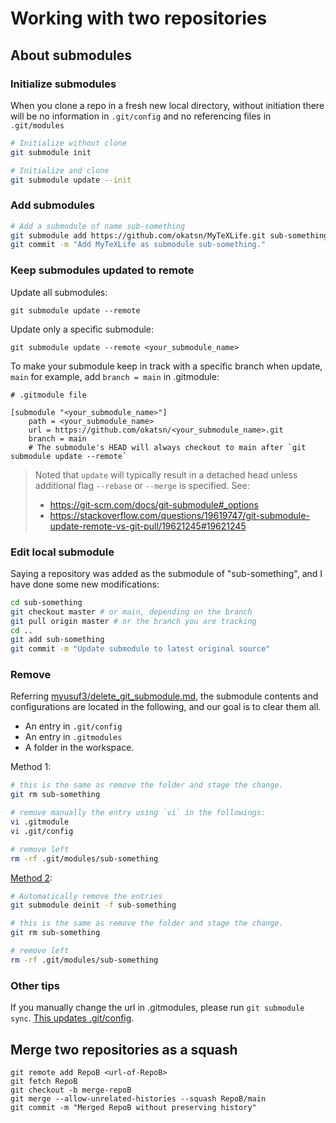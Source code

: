 # Working with two repositories

## About submodules

### Initialize submodules

When you clone a repo in a fresh new local directory, without initiation there will be no information in `.git/config` and no referencing files in `.git/modules`

```bash
# Initialize without clone
git submodule init 

# Initialize and clone
git submodule update --init
```



### Add submodules

```bash
# Add a submodule of name sub-something
git submodule add https://github.com/okatsn/MyTeXLife.git sub-something
git commit -m "Add MyTeXLife as submodule sub-something."
```

### Keep submodules updated to remote

Update all submodules:

```
git submodule update --remote
```

Update only a specific submodule:

```
git submodule update --remote <your_submodule_name>
```


To make your submodule keep in track with a specific branch when update, `main` for example, add `branch = main` in .gitmodule:

```
# .gitmodule file

[submodule "<your_submodule_name>"]
	path = <your_submodule_name>
	url = https://github.com/okatsn/<your_submodule_name>.git
	branch = main
    # The submodule's HEAD will always checkout to main after `git submodule update --remote`

```


> Noted that `update` will typically result in a detached head unless additional flag `--rebase` or `--merge` is specified.
> See: 
> - https://git-scm.com/docs/git-submodule#_options
> - https://stackoverflow.com/questions/19619747/git-submodule-update-remote-vs-git-pull/19621245#19621245


### Edit local submodule

Saying a repository was added as the submodule of "sub-something", and I have done some new modifications:

```bash
cd sub-something
git checkout master # or main, depending on the branch
git pull origin master # or the branch you are tracking
cd ..
git add sub-something
git commit -m "Update submodule to latest original source"

```

### Remove 

Referring [myusuf3/delete_git_submodule.md](https://gist.github.com/myusuf3/7f645819ded92bda6677), the submodule contents and configurations are located in the following, and our goal is to clear them all.
- An entry in `.git/config`
- An entry in `.gitmodules`
- A folder in the workspace.



Method 1: 

```bash
# this is the same as remove the folder and stage the change.
git rm sub-something

# remove manually the entry using `vi` in the followings:
vi .gitmodule 
vi .git/config

# remove left
rm -rf .git/modules/sub-something
```

[Method 2](https://stackoverflow.com/questions/76166810/how-to-delete-a-git-submodule-locally):

```bash
# Automatically remove the entries 
git submodule deinit -f sub-something

# this is the same as remove the folder and stage the change.
git rm sub-something

# remove left
rm -rf .git/modules/sub-something
```

### Other tips

If you manually change the url in .gitmodules, please run `git submodule sync`. [This updates .git/config](https://stackoverflow.com/questions/11637175/swap-git-submodule-with-own-fork).


## Merge two repositories as a squash

```
git remote add RepoB <url-of-RepoB>
git fetch RepoB
git checkout -b merge-repoB
git merge --allow-unrelated-histories --squash RepoB/main
git commit -m "Merged RepoB without preserving history"
```